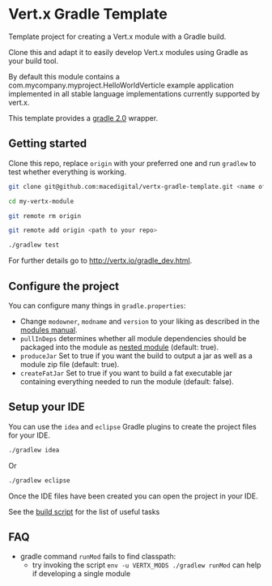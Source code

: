 # Vert.x Gradle Template

Template project for creating a Vert.x module with a Gradle build.

Clone this and adapt it to easily develop Vert.x modules using Gradle as your build tool.

By default this module contains a com.mycompany.myproject.HelloWorldVerticle example application implemented in all stable language implementations currently supported by vert.x.

This template provides a [gradle 2.0](http://www.gradle.org/docs/current/release-notes.html) wrapper.

## Getting started 

Clone this repo, replace `origin` with your preferred one and run `gradlew` to test whether everything is working. 

````sh
git clone git@github.com:macedigital/vertx-gradle-template.git <name of your project>

cd my-vertx-module

git remote rm origin

git remote add origin <path to your repo>

./gradlew test 
````

For further details go to http://vertx.io/gradle_dev.html. 

## Configure the project

You can configure many things in `gradle.properties`:

* Change `modowner`, `modname` and `version` to your liking as described in the [modules manual](http://vertx.io/mods_manual.html).
* `pullInDeps` determines whether all module dependencies should be packaged into the module as [nested module](http://vertx.io/mods_manual.html#nested-mods) (default: true).
* `produceJar` Set to true if you want the build to output a jar as well as a module zip file (default: true).
* `createFatJar` Set to true if you want to build a fat executable jar containing everything needed to run the module (default: false).

## Setup your IDE

You can use the `idea` and `eclipse` Gradle plugins to create the project files for your IDE.

````sh
./gradlew idea
````

Or

````sh
./gradlew eclipse
````

Once the IDE files have been created you can open the project in your IDE.

See the [build script](build.gradle) for the list of useful tasks

## FAQ

* gradle command `runMod` fails to find classpath: 
    * try invoking the script `env -u VERTX_MODS ./gradlew runMod` can help if developing a single module 